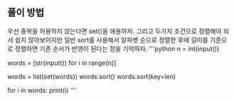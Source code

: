 ## 풀이 방법
  우선 중복을 허용하지 않는다면 set()을 애용하자. 
  그리고 두가지 조건으로 정렬해야 되서 쉽지 않아보이지만 
  일반 sort를 사용해서 알파벳 순으로 정렬한 후에 길이를 기준으로 정렬하면 기존 순서가 반영이 된다는 점을 기억하자. 
'''python
  n = int(input())
  
  words = [str(input()) for i in range(n)]
  
  words = list(set(words))
  words.sort()
  words.sort(key=len)
  
  for i in words:
      print(i)
'''

